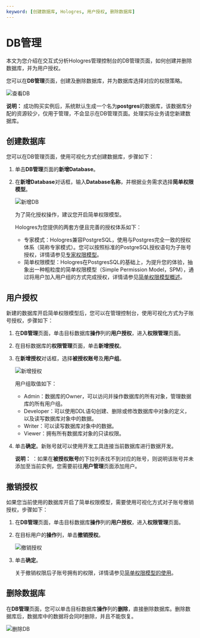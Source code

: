 ```yaml
---
keyword: [创建数据库, Hologres, 用户授权, 删除数据库]
---
```


# DB管理

本文为您介绍在交互式分析Hologres管理控制台的DB管理页面，如何创建并删除数据库，并为用户授权。

您可以在**DB管理**页面，创建及删除数据库，并为数据库选择对应的权限策略。

![查看DB](https://static-aliyun-doc.oss-accelerate.aliyuncs.com/assets/img/zh-CN/3469875061/p168566.png)

**说明：** 成功购买实例后，系统默认生成一个名为**postgres**的数据库，该数据库分配的资源较少，仅用于管理，不会显示在DB管理页面。处理实际业务请您新建数据库。

## 创建数据库

您可以在DB管理页面，使用可视化方式创建数据库，步骤如下：

1.  单击**DB管理**页面的**新增Database**。

2.  在**新增Database**对话框，输入**Database名称**，并根据业务需求选择**简单权限模型**。

    ![新增DB](https://static-aliyun-doc.oss-accelerate.aliyuncs.com/assets/img/zh-CN/2664633061/p168567.png)

    为了简化授权操作，建议您开启简单权限模型。

    Hologres为您提供的两套方便且完善的授权体系如下：

    -   专家模式：Hologres兼容PostgreSQL，使用与Postgres完全一致的授权体系（简称专家模式）。您可以按照标准的PostgreSQL授权语句为子账号授权，详情请参见[专家权限模型](/cn.zh-CN/账号与权限管理/Hologres权限模型/专家权限模型.md)。
    -   简单权限模型：Hologres在PostgresSQL的基础上，为提升您的体验，抽象出一种粗粒度的简单权限模型（Simple Permission Model，SPM），通过将用户加入用户组的方式完成授权，详情请参见[简单权限模型概述](/cn.zh-CN/账号与权限管理/Hologres权限模型/简单权限模型/简单权限模型概述.md)。

## 用户授权

新建的数据库开启简单权限模型后，您可以在管理控制台，使用可视化方式为子账号授权，步骤如下：

1.  在**DB管理**页面，单击目标数据库**操作**列的**用户授权**，进入**权限管理**页面。

2.  在目标数据库的**权限管理**页面，单击**新增授权**。

3.  在**新增授权**对话框，选择**被授权账号**及**用户组**。

    ![新增授权](https://static-aliyun-doc.oss-accelerate.aliyuncs.com/assets/img/zh-CN/2664633061/p168568.png)

    用户组取值如下：

    -   Admin：数据库的Owner，可以访问并操作数据库的所有对象，管理数据库的所有用户组。
    -   Developer：可以使用DDL语句创建、删除或修改数据库中对象的定义，以及读写数据库对象中的数据。
    -   Writer：可以读写数据库对象中的数据。
    -   Viewer：拥有所有数据库对象的只读权限。
4.  单击**确定**。新账号就可以使用开发工具连接当前数据库进行数据开发。

    **说明：** ：如果在**被授权账号**的下拉列表找不到对应的账号，则说明该账号并未添加至当前实例，您需要前往**用户管理**页面添加用户。


## 撤销授权

如果您当前使用的数据库开启了简单权限模型，需要使用可视化方式对子账号撤销授权，步骤如下：

1.  在**DB管理**页面，单击目标数据库**操作**列的**用户授权**，进入**权限管理**页面。

2.  在目标用户的**操作**列，单击**撤销授权**。

    ![撤销授权](https://static-aliyun-doc.oss-accelerate.aliyuncs.com/assets/img/zh-CN/2664633061/p168570.png)

3.  单击**确定**。

    关于撤销权限后子账号拥有的权限，详情请参见[简单权限模型的使用](/cn.zh-CN/账号与权限管理/Hologres权限模型/简单权限模型/简单权限模型的使用.md)。


## 删除数据库

在**DB管理**页面，您可以单击目标数据库**操作**列的**删除**，直接删除数据库。删除数据库后，数据库中的数据将会同时删除，并且不能恢复。

![删除DB](https://static-aliyun-doc.oss-accelerate.aliyuncs.com/assets/img/zh-CN/3469875061/p168574.png)

